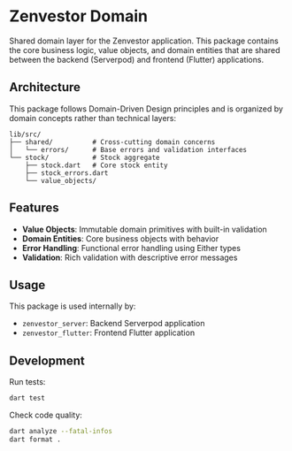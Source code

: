 # Zenvestor Domain

Shared domain layer for the Zenvestor application. This package contains the core business logic, value objects, and domain entities that are shared between the backend (Serverpod) and frontend (Flutter) applications.

## Architecture

This package follows Domain-Driven Design principles and is organized by domain concepts rather than technical layers:

```
lib/src/
├── shared/          # Cross-cutting domain concerns
│   └── errors/      # Base errors and validation interfaces
└── stock/           # Stock aggregate
    ├── stock.dart   # Core stock entity
    ├── stock_errors.dart
    └── value_objects/
```

## Features

- **Value Objects**: Immutable domain primitives with built-in validation
- **Domain Entities**: Core business objects with behavior
- **Error Handling**: Functional error handling using Either types
- **Validation**: Rich validation with descriptive error messages

## Usage

This package is used internally by:
- `zenvestor_server`: Backend Serverpod application
- `zenvestor_flutter`: Frontend Flutter application

## Development

Run tests:
```bash
dart test
```

Check code quality:
```bash
dart analyze --fatal-infos
dart format .
```